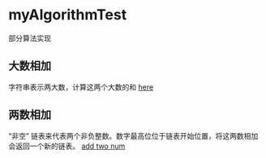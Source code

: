 # myAlgorithmTest
部分算法实现

## 大数相加
字符串表示两大数，计算这两个大数的和
[here](bigNumber.go)

## 两数相加
“非空” 链表来代表两个非负整数。数字最高位位于链表开始位置，将这两数相加会返回一个新的链表。
[add two num](add_two_num_m.c)